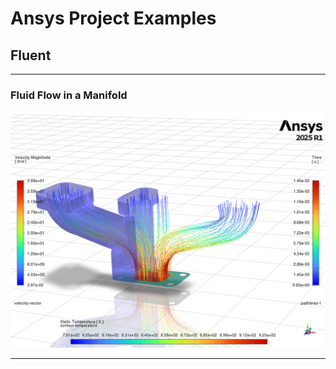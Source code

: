 # Ansys Project Examples


## Fluent 
-------

### Fluid Flow in a Manifold

![Manifold](Fluent/manifold/manifold_solution.png)

-------

